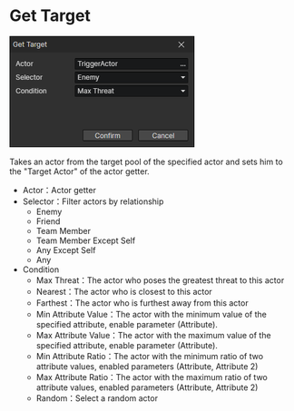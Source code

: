 # Get Target

![](img/getTarget-1.png)

Takes an actor from the target pool of the specified actor and sets him to the "Target Actor" of the actor getter.

- Actor：Actor getter
- Selector：Filter actors by relationship
  - Enemy
  - Friend
  - Team Member
  - Team Member Except Self
  - Any Except Self
  - Any
- Condition
  - Max Threat：The actor who poses the greatest threat to this actor
  - Nearest：The actor who is closest to this actor
  - Farthest：The actor who is furthest away from this actor
  - Min Attribute Value：The actor with the minimum value of the specified attribute, enable parameter (Attribute).
  - Max Attribute Value：The actor with the maximum value of the specified attribute, enable parameter (Attribute).
  - Min Attribute Ratio：The actor with the minimum ratio of two attribute values, enabled parameters (Attribute, Attribute 2)
  - Max Attribute Ratio：The actor with the maximum ratio of two attribute values, enabled parameters (Attribute, Attribute 2)
  - Random：Select a random actor